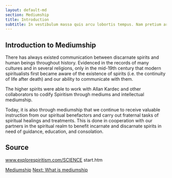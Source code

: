 ```yaml
---
layout: default-md
section: Mediumship
title: Introduction
subtitle: In vestibulum massa quis arcu lobortis tempus. Nam pretium arcu in odio vulputate luctus.
---
```


## Introduction to Mediumship
There has always existed communication between discarnate spirits and human beings throughout history. Evidenced in the records of many cultures and in several religions, only in the mid-19th century that modern spiritualists first became aware of the existence of spirits (i.e. the continuity of life after death) and our ability to communicate with them.

The higher spirits were able to work with Allan Kardec and other collaborators to codify Spiritism through mediums and intellectual mediumship.

Today, it is also through mediumship that we continue to receive valuable instruction from our spiritual benefactors and carry out fraternal tasks of spiritual healings and treatments.  This is done in cooperation with our partners in the spiritual realm to benefit incarnate and discarnate spirits in need of guidance, education, and consolation.


## Source
www.explorespiritism.com/SCIENCE start.htm 



<a href="learn" class="button special">Mediumship</a>
<a href="about" class="button">Next: What is mediumship</a>

